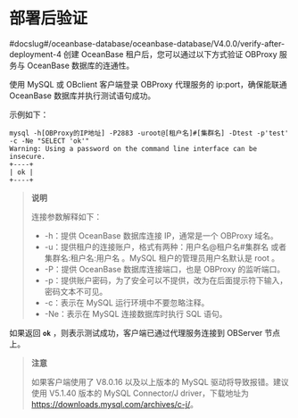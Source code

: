# 部署后验证
#docslug#/oceanbase-database/oceanbase-database/V4.0.0/verify-after-deployment-4
创建 OceanBase 租户后，您可以通过以下方式验证 OBProxy 服务与 OceanBase 数据库的连通性。

使用 MySQL 或 OBclient 客户端登录 OBProxy 代理服务的 ip:port，确保能联通 OceanBase 数据库并执行测试语句成功。

示例如下：

```shell
mysql -h[OBProxy的IP地址] -P2883 -uroot@[租户名]#[集群名] -Dtest -p'test' -c -Ne "SELECT 'ok'"
Warning: Using a password on the command line interface can be insecure.
+----+
| ok |
+----+
```

> **说明**
>
> 连接参数解释如下：
>
> * -h：提供 OceanBase 数据库连接 IP，通常是一个 OBProxy 域名。
> * -u：提供租户的连接账户，格式有两种：用户名@租户名#集群名 或者 集群名:租户名:用户名 。MySQL 租户的管理员用户名默认是 root 。
> * -P：提供 OceanBase 数据库连接端口，也是 OBProxy 的监听端口。
> * -p：提供账户密码，为了安全可以不提供，改为在后面提示符下输入，密码文本不可见。
> * -c：表示在 MySQL 运行环境中不要忽略注释。
> * -Ne：表示在 MySQL 连接数据库时执行 SQL 语句。

如果返回 **`ok`** ，则表示测试成功，客户端已通过代理服务连接到 OBServer 节点上。

> **注意**
>
> 如果客户端使用了 V8.0.16 以及以上版本的 MySQL 驱动将导致报错。建议使用 V5.1.40 版本的 MySQL Connector/J driver，下载地址为 <https://downloads.mysql.com/archives/c-j/>。
